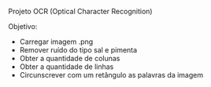 Projeto OCR (Optical Character Recognition)

Objetivo: 
- Carregar imagem .png
- Remover ruído do tipo sal e pimenta
- Obter a quantidade de colunas
- Obter a quantidade de linhas
- Circunscrever com um retângulo as palavras da imagem 